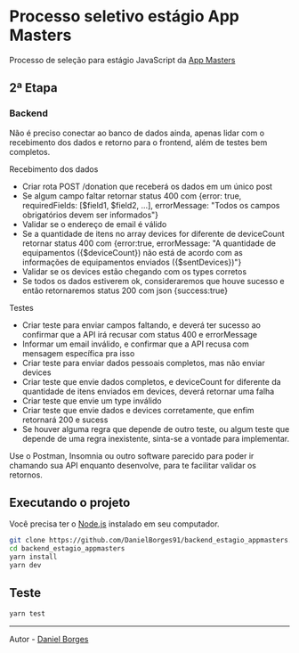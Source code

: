 # Processo seletivo estágio App Masters

Processo de seleção para estágio JavaScript da [App Masters](https://appmasters.io)


## 2ª Etapa

### Backend

Não é preciso conectar ao banco de dados ainda, apenas lidar com o recebimento dos dados e retorno para o frontend, além de testes bem completos.

Recebimento dos dados
- Criar rota POST /donation que receberá os dados em um único post
- Se algum campo faltar retornar status 400 com {error: true, requiredFields: [$field1, $field2, ...], errorMessage: "Todos os campos obrigatórios devem ser informados"}
- Validar se o endereço de email é válido
- Se a quantidade de itens no array devices for diferente de deviceCount retornar status 400 com {error:true, errorMessage: "A quantidade de equipamentos ({$deviceCount}) não está de acordo com as informações de equipamentos enviados ({$sentDevices})"}
- Validar se os devices estão chegando com os types corretos
- Se todos os dados estiverem ok, consideraremos que houve sucesso e então retornaremos status 200 com json {success:true}

Testes
- Criar teste para enviar campos faltando, e deverá ter sucesso ao confirmar que a API irá recusar com status 400 e errorMessage
- Informar um email inválido, e confirmar que a API recusa com mensagem específica pra isso
- Criar teste para enviar dados pessoais completos, mas não enviar devices
- Criar teste que envie dados completos, e deviceCount for diferente da quantidade de itens enviados em devices, deverá retornar uma falha
- Criar teste que envie um type inválido
- Criar teste que envie dados e devices corretamente, que enfim retornará 200 e sucess
- Se houver alguma regra que depende de outro teste, ou algum teste que depende de uma regra inexistente, sinta-se a vontade para implementar.

Use o Postman, Insomnia ou outro software parecido para poder ir chamando sua API enquanto desenvolve, para te facilitar validar os retornos.

## Executando o projeto

Você precisa ter o [Node.js](https://nodejs.org) instalado em seu computador.
```bash
git clone https://github.com/DanielBorges91/backend_estagio_appmasters.git
cd backend_estagio_appmasters
yarn install
yarn dev
```

## Teste

```bash
yarn test
```
_______

Autor - [Daniel Borges](https://www.linkedin.com/in/daniel-borges-1531011a8/)